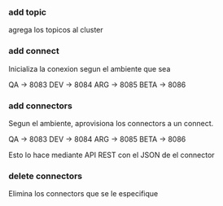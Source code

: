 ### add topic

agrega los topicos al cluster

### add connect 

Inicializa la conexion segun el ambiente que sea

QA -> 8083
DEV -> 8084
ARG -> 8085
BETA -> 8086

### add connectors

Segun el ambiente, aprovisiona los connectors a un connect.

QA -> 8083
DEV -> 8084
ARG -> 8085
BETA -> 8086

Esto lo hace mediante API REST con el JSON de el connector

### delete connectors 

Elimina los connectors que se le especifique